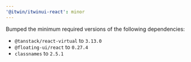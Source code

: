 ```yaml
---
'@itwin/itwinui-react': minor
---
```


Bumped the minimum required versions of the following dependencies:
* `@tanstack/react-virtual` to `3.13.0`
* `@floating-ui/react` to `0.27.4`
* `classnames` to `2.5.1`
